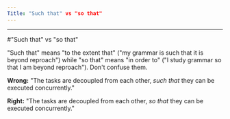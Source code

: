 ```yaml
---
Title: "Such that" vs "so that"
---
```



---
#"Such that" vs "so that"

"Such that" means "to the extent that" ("my grammar is such that it is beyond reproach") while "so that" means "in order to" ("I study grammar so that I am beyond reproach"). Don't confuse them.

**Wrong:** "The tasks are decoupled from each other, *such that* they can be executed concurrently."

**Right:** "The tasks are decoupled from each other, *so that* they can be executed concurrently."
